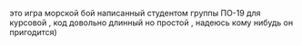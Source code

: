 это игра морской бой написанный студентом группы ПО-19 для курсовой , код довольно длинный но простой , надеюсь кому нибудь он пригодится)
